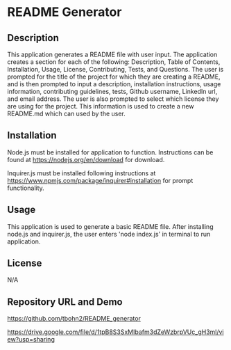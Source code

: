 # README Generator

## Description

This application generates a README file with user input. The application creates a section for each of the following: Description, Table of Contents, Installation, Usage, License, Contributing, Tests, and Questions. The user is prompted for the title of the project for which they are creating a README, and is then prompted to input a description, installation instructions, usage information, contributing guidelines, tests, Github username, LinkedIn url, and email address. The user is also prompted to select which license they are using for the project. This information is used to create a new README.md which can used by the user.

## Installation

Node.js must be installed for application to function. Instructions can be found at https://nodejs.org/en/download for download.

Inquirer.js must be installed following instructions at https://www.npmjs.com/package/inquirer#installation for prompt functionality.

## Usage

This application is used to generate a basic README file. After installing node.js and inquirer.js, the user enters 'node index.js' in terminal to run application.

## License
  
N/A

## Repository URL and Demo

https://github.com/tbohn2/README_generator

https://drive.google.com/file/d/1tpB8S3SxMIbafm3dZeWzbrpVUc_gH3ml/view?usp=sharing